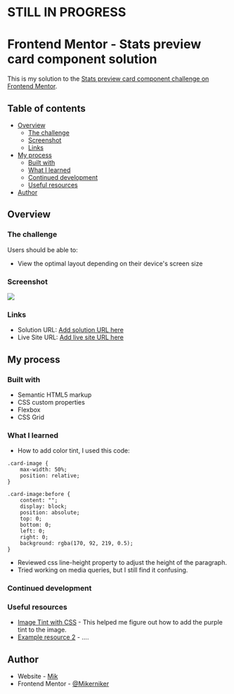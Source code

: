 # STILL IN PROGRESS 

# Frontend Mentor - Stats preview card component solution

This is my solution to the [Stats preview card component challenge on Frontend Mentor](https://www.frontendmentor.io/challenges/stats-preview-card-component-8JqbgoU62).  

## Table of contents

- [Overview](#overview)
  - [The challenge](#the-challenge)
  - [Screenshot](#screenshot)
  - [Links](#links)
- [My process](#my-process)
  - [Built with](#built-with)
  - [What I learned](#what-i-learned)
  - [Continued development](#continued-development)
  - [Useful resources](#useful-resources)
- [Author](#author)

## Overview

### The challenge

Users should be able to:

- View the optimal layout depending on their device's screen size

### Screenshot

![](./screenshot.jpg)


### Links

- Solution URL: [Add solution URL here](https://your-solution-url.com)
- Live Site URL: [Add live site URL here](https://your-live-site-url.com)

## My process

### Built with

- Semantic HTML5 markup
- CSS custom properties
- Flexbox
- CSS Grid


### What I learned

- How to add color tint, I used this code:
```
.card-image {
    max-width: 50%;
    position: relative; 
}

.card-image:before {
    content: "";
    display: block;
    position: absolute;
    top: 0;
    bottom: 0;
    left: 0;
    right: 0;
    background: rgba(170, 92, 219, 0.5);
}
```
- Reviewed css line-height property to adjust the height of the paragraph.
- Tried working on media queries, but I still find it confusing.

### Continued development



### Useful resources

- [Image Tint with CSS](https://www.impressivewebs.com/image-tint-blend-css/) - This helped me figure out how to add the purple tint to the image.
- [Example resource 2](https://www.example.com) - ....


## Author

- Website - [Mik](https://mikerniker.github.io/Project_Website/)
- Frontend Mentor - [@Mikerniker](https://www.frontendmentor.io/profile/Mikerniker)
